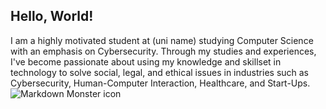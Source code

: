 ## Hello, World!

I am a highly motivated student at (uni name) studying Computer Science with an emphasis on Cybersecurity. Through my studies and experiences, I've become passionate about using my knowledge and skillset in technology to solve social, legal, and ethical issues in industries such as Cybersecurity, Human-Computer Interaction, Healthcare, and Start-Ups. <img src="https://avatars2.githubusercontent.com/u/45646815?s=400&u=a7211a3e1383ae0a9e09127f4cb8d03fbe51f8db&v=4"
     alt="Markdown Monster icon"
     style="float: left; margin-right: 10px;" />

